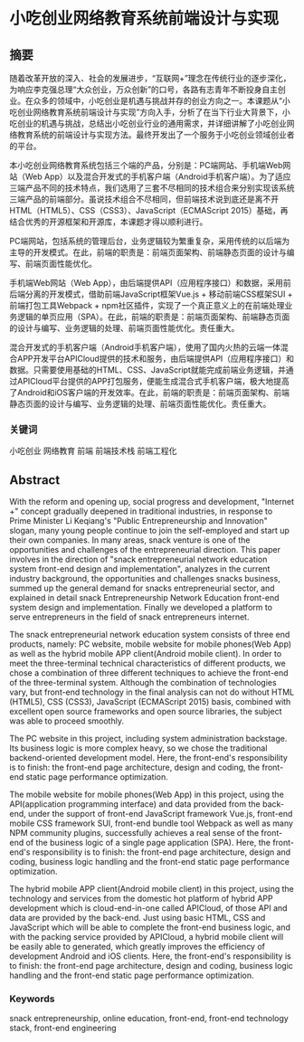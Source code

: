 # 小吃创业网络教育系统前端设计与实现

## 摘要

随着改革开放的深入、社会的发展进步，“互联网+”理念在传统行业的逐步深化，为响应李克强总理“大众创业，万众创新”的口号，各路有志青年不断投身自主创业。在众多的领域中，小吃创业是机遇与挑战并存的创业方向之一。本课题从“小吃创业网络教育系统前端设计与实现”方向入手，分析了在当下行业大背景下，小吃创业的机遇与挑战，总结出小吃创业行业的通用需求，并详细讲解了小吃创业网络教育系统的前端设计与实现方法。最终开发出了一个服务于小吃创业领域创业者的平台。

本小吃创业网络教育系统包括三个端的产品，分别是：PC端网站、手机端Web网站（Web App）以及混合开发式的手机客户端（Android手机客户端）。为了适应三端产品不同的技术特点，我们选用了三套不尽相同的技术组合来分别实现该系统三端产品的前端部分。虽说技术组合不尽相同，但前端技术说到底还是离不开HTML（HTML5）、CSS（CSS3）、JavaScript（ECMAScript 2015）基础，再结合优秀的开源框架和开源库，本课题才得以顺利进行。

PC端网站，包括系统的管理后台，业务逻辑较为繁重复杂，采用传统的以后端为主导的开发模式。在此，前端的职责是：前端页面架构、前端静态页面的设计与编写、前端页面性能优化。

手机端Web网站（Web App），由后端提供API（应用程序接口）和数据，采用前后端分离的开发模式，借助前端JavaScript框架Vue.js + 移动前端CSS框架SUI + 前端打包工具Webpack + npm社区插件，实现了一个真正意义上的在前端处理业务逻辑的单页应用（SPA）。在此，前端的职责是：前端页面架构、前端静态页面的设计与编写、业务逻辑的处理、前端页面性能优化。责任重大。

混合开发式的手机客户端（Android手机客户端），使用了国内火热的云端一体混合APP开发平台APICloud提供的技术和服务，由后端提供API（应用程序接口）和数据。只需要使用基础的HTML、CSS、JavaScript就能完成前端业务逻辑，并通过APICloud平台提供的APP打包服务，便能生成混合式手机客户端，极大地提高了Android和iOS客户端的开发效率。在此，前端的职责是：前端页面架构、前端静态页面的设计与编写、业务逻辑的处理、前端页面性能优化。责任重大。

### 关键词

小吃创业 网络教育 前端 前端技术栈 前端工程化

## Abstract

With the reform and opening up, social progress and development, "Internet +" concept gradually deepened in traditional industries, in response to Prime Minister Li Keqiang's "Public Entrepreneurship and Innovation" slogan, many young people continue to join the self-employed and start up their own companies. In many areas, snack venture is one of the opportunities and challenges of the entrepreneurial direction. This paper involves in the direction of  "snack entrepreneurial network education system front-end design and implementation", analyzes in the current industry background, the opportunities and challenges snacks business, summed up the general demand for snacks entrepreneurial sector, and explained in detail snack Entrepreneurship Network Education front-end system design and implementation. Finally we developed a platform to serve entrepreneurs in the field of snack entrepreneurs internet.

The snack entrepreneurial network education system consists of three end products, namely: PC website, mobile website for mobile phones(Web App) as well as the hybrid mobile APP client(Android mobile client). In order to meet the three-terminal technical characteristics of different products, we chose a combination of three different techniques to achieve the front-end of the three-terminal system. Although the combination of technologies vary, but front-end technology in the final analysis can not do without HTML (HTML5), CSS (CSS3), JavaScript (ECMAScript 2015) basis, combined with excellent open source frameworks and open source libraries, the subject was able to proceed smoothly.

The PC website in this project, including system administration backstage. Its business logic is more complex heavy, so we chose the traditional backend-oriented development model. Here, the front-end's responsibility is to finish: the front-end page architecture, design and coding, the front-end static page performance optimization.

The mobile website for mobile phones(Web App) in this project, using the API(application programming interface) and data provided from the back-end, under the support of front-end JavaScript framework Vue.js, front-end mobile CSS framework SUI, front-end bundle tool Webpack as well as many NPM community plugins, successfully achieves a real sense of the front-end of the business logic of a single page application (SPA). Here, the front-end's responsibility is to finish: the front-end page architecture, design and coding, business logic handling and the front-end static page performance optimization.

The hybrid mobile APP client(Android mobile client) in this project, using the technology and services from the domestic hot platform of hybrid APP development which is cloud-end-in-one called APICloud, of those API and data are provided by the back-end. Just using basic HTML, CSS and JavaScript which will be able to complete the front-end business logic, and with the packing service provided by APICloud, a hybrid mobile client will be easily able to generated, which greatly improves the efficiency of development Android and iOS clients. Here, the front-end's responsibility is to finish: the front-end page architecture, design and coding, business logic handling and the front-end static page performance optimization.

### Keywords

snack entrepreneurship, online education, front-end, front-end technology stack, front-end engineering
